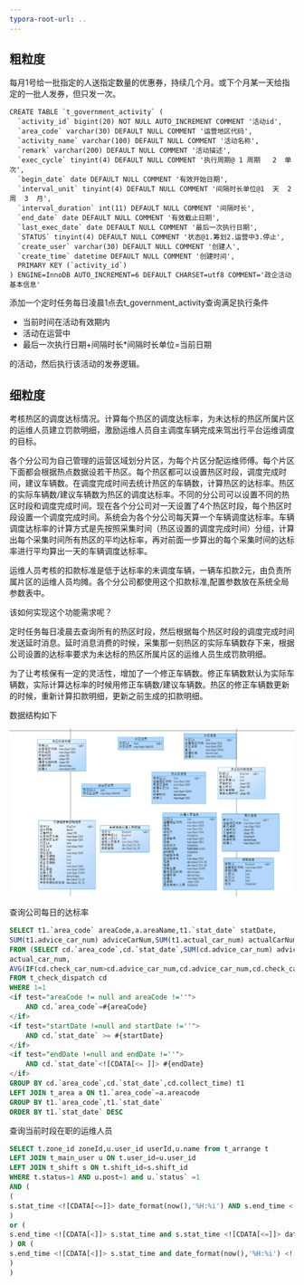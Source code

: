 ```yaml
---
typora-root-url: ..
---
```


## 粗粒度
每月1号给一批指定的人送指定数量的优惠券，持续几个月。或下个月某一天给指定的一批人发券，但只发一次。
```
CREATE TABLE `t_government_activity` (
  `activity_id` bigint(20) NOT NULL AUTO_INCREMENT COMMENT '活动id',
  `area_code` varchar(30) DEFAULT NULL COMMENT '运营地区代码',
  `activity_name` varchar(100) DEFAULT NULL COMMENT '活动名称',
  `remark` varchar(200) DEFAULT NULL COMMENT '活动描述',
  `exec_cycle` tinyint(4) DEFAULT NULL COMMENT '执行周期@ 1 周期   2  单次',
  `begin_date` date DEFAULT NULL COMMENT '有效开始日期',
  `interval_unit` tinyint(4) DEFAULT NULL COMMENT '间隔时长单位@1  天  2 周  3  月',
  `interval_duration` int(11) DEFAULT NULL COMMENT '间隔时长',
  `end_date` date DEFAULT NULL COMMENT '有效截止日期',
  `last_exec_date` date DEFAULT NULL COMMENT '最后一次执行日期',
  `STATUS` tinyint(4) DEFAULT NULL COMMENT '状态@1.筹划2.运营中3.停止',
  `create_user` varchar(30) DEFAULT NULL COMMENT '创建人',
  `create_time` datetime DEFAULT NULL COMMENT '创建时间',
  PRIMARY KEY (`activity_id`)
) ENGINE=InnoDB AUTO_INCREMENT=6 DEFAULT CHARSET=utf8 COMMENT='政企活动基本信息'

```
添加一个定时任务每日凌晨1点去t_government_activity查询满足执行条件

- 当前时间在活动有效期内
- 活动在运营中
- 最后一次执行日期+间隔时长*间隔时长单位=当前日期

的活动，然后执行该活动的发券逻辑。
## 细粒度
考核热区的调度达标情况。计算每个热区的调度达标率，为未达标的热区所属片区的运维人员建立罚款明细，激励运维人员自主调度车辆完成来驾出行平台运维调度的目标。

各个分公司为自己管理的运营区域划分片区，为每个片区分配运维师傅。每个片区下面都会根据热点数据设若干热区。每个热区都可以设置热区时段，调度完成时间，建议车辆数。在调度完成时间去统计热区的车辆数，计算热区的达标率。热区的实际车辆数/建议车辆数为热区的调度达标率。不同的分公司可以设置不同的热区时段和调度完成时间。现在各个分公司对一天设置了4个热区时段，每个热区时段设置一个调度完成时间。系统会为各个分公司每天算一个车辆调度达标率。车辆调度达标率的计算方式是先按照采集时间（热区设置的调度完成时间）分组，计算出每个采集时间所有热区的平均达标率，再对前面一步算出的每个采集时间的达标率进行平均算出一天的车辆调度达标率。

运维人员考核的扣款标准是低于达标率的未调度车辆，一辆车扣款2元，由负责所属片区的运维人员均摊。各个分公司都使用这个扣款标准,配置参数放在系统全局参数表中。

该如何实现这个功能需求呢？

定时任务每日凌晨去查询所有的热区时段，然后根据每个热区时段的调度完成时间发送延时消息。延时消息消费的时候，采集那一刻热区的实际车辆数存下来，根据公司设置的达标率要求为未达标的热区所属片区的运维人员生成罚款明细。

为了让考核保有一定的灵活性，增加了一个修正车辆数。修正车辆数默认为实际车辆数，实际计算达标率的时候用修正车辆数/建议车辆数。热区的修正车辆数更新的时候，重新计算扣款明细，更新之前生成的扣款明细。

数据结构如下

![TIM截图20190223103444](/images/work/两个定时任务的使用场景/TIM截图20190223103444.png)

查询公司每日的达标率

```sql
SELECT t1.`area_code` areaCode,a.areaName,t1.`stat_date` statDate,
SUM(t1.advice_car_num) adviceCarNum,SUM(t1.actual_car_num) actualCarNum,AVG(t1.rate) rate
FROM (SELECT cd.`area_code`,cd.`stat_date`,SUM(cd.advice_car_num) advice_car_num,SUM(cd.actual_car_num)
actual_car_num,
AVG(IF(cd.check_car_num>cd.advice_car_num,cd.advice_car_num,cd.check_car_num)/cd.advice_car_num) rate
FROM t_check_dispatch cd
WHERE 1=1
<if test="areaCode != null and areaCode !=''">
    AND cd.`area_code`=#{areaCode}
</if>
<if test="startDate !=null and startDate !=''">
    AND cd.`stat_date` >= #{startDate}
</if>
<if test="endDate !=null and endDate !=''">
    AND cd.`stat_date`<![CDATA[<= ]]> #{endDate}
</if>
GROUP BY cd.`area_code`,cd.`stat_date`,cd.collect_time) t1
LEFT JOIN t_area a ON t1.`area_code`=a.areacode
GROUP BY t1.`area_code`,t1.`stat_date`
ORDER BY t1.`stat_date` DESC
```

查询当前时段在职的运维人员

```sql
SELECT t.zone_id zoneId,u.user_id userId,u.name from t_arrange t
LEFT JOIN t_main_user u ON t.user_id=u.user_id
LEFT JOIN t_shift s ON t.shift_id=s.shift_id
WHERE t.status=1 AND u.post=1 and u.`status` =1
AND (
(
s.stat_time <![CDATA[<=]]> date_format(now(),'%H:%i') AND s.end_time <![CDATA[>]]> date_format(now(),'%H:%i')
)
or (
s.end_time <![CDATA[<]]> s.stat_time and s.stat_time <![CDATA[<=]]> date_format(now(),'%H:%i')
) OR (
s.end_time <![CDATA[<]]> s.stat_time and date_format(now(),'%H:%i') <![CDATA[<]]> s.end_time
)
)
```